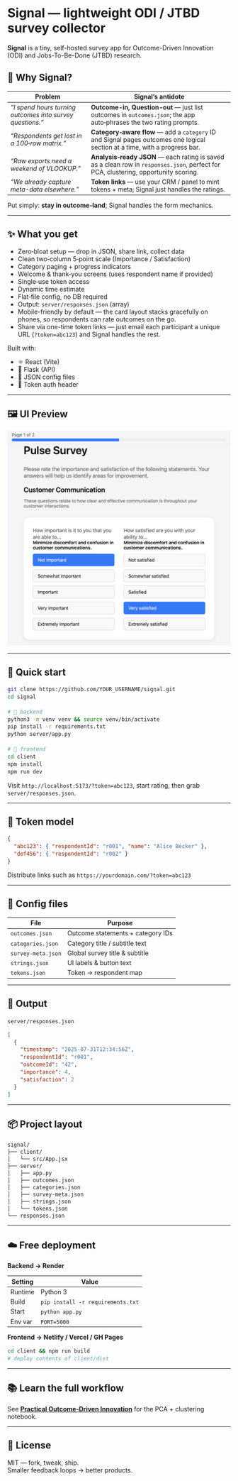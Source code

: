 # Signal — lightweight ODI / JTBD survey collector

**Signal** is a tiny, self-hosted survey app for Outcome-Driven Innovation (ODI) and Jobs-To-Be-Done (JTBD) research.

## 🤔 Why Signal?

| Problem | Signal’s antidote |
|---------|-------------------|
| *“I spend hours turning outcomes into survey questions.”* | **Outcome-in, Question-out** — just list outcomes in `outcomes.json`; the app auto‑phrases the two rating prompts. |
| *“Respondents get lost in a 100‑row matrix.”* | **Category‑aware flow** — add a `category` ID and Signal pages outcomes one logical section at a time, with a progress bar. |
| *“Raw exports need a weekend of VLOOKUP.”* | **Analysis‑ready JSON** — each rating is saved as a clean row in `responses.json`, perfect for PCA, clustering, opportunity scoring. |
| *“We already capture meta-data elsewhere.”* | **Token links** — use your CRM / panel to mint tokens + meta; Signal just handles the ratings. |

Put simply: **stay in outcome‑land**; Signal handles the form mechanics.

---

## ✨ What you get

- Zero‑bloat setup — drop in JSON, share link, collect data  
- Clean two‑column 5‑point scale (Importance / Satisfaction)  
- Category paging + progress indicators  
- Welcome & thank‑you screens (uses respondent name if provided)  
- Single‑use token access  
- Dynamic time estimate  
- Flat‑file config, no DB required  
- Output: `server/responses.json` (array)
- Mobile-friendly by default — the card layout stacks gracefully on phones, so respondents can rate outcomes on the go.  
- Share via one-time token links — just email each participant a unique URL (`?token=abc123`) and Signal handles the rest.

Built with:

- ⚛️ React (Vite)  
- 🐍 Flask (API)  
- 📄 JSON config files  
- 🔑 Token auth header

---

## 🖼 UI Preview

![Survey UI screenshot](screenshots/survey-example.png)

---

## 🚀 Quick start

```bash
git clone https://github.com/YOUR_USERNAME/signal.git
cd signal

# 🔧 backend
python3 -m venv venv && source venv/bin/activate
pip install -r requirements.txt
python server/app.py

# 🎨 frontend
cd client
npm install
npm run dev
```

Visit `http://localhost:5173/?token=abc123`, start rating, then grab `server/responses.json`.

---

## 🔐 Token model

```json
{
  "abc123": { "respondentId": "r001", "name": "Alice Becker" },
  "def456": { "respondentId": "r002" }
}
```

Distribute links such as `https://yourdomain.com/?token=abc123`

---

## 📂 Config files

| File | Purpose |
|------|---------|
| `outcomes.json` | Outcome statements + category IDs |
| `categories.json` | Category title / subtitle text |
| `survey-meta.json` | Global survey title & subtitle |
| `strings.json` | UI labels & button text |
| `tokens.json` | Token → respondent map |

---

## 💾 Output

`server/responses.json`

```json
[
  {
	"timestamp": "2025-07-31T12:34:56Z",
	"respondentId": "r001",
	"outcomeId": "42",
	"importance": 4,
	"satisfaction": 2
  }
]
```

---

## 📦 Project layout
```
signal/
├── client/
│   └── src/App.jsx
├── server/
│   ├── app.py
│   ├── outcomes.json
│   ├── categories.json
│   ├── survey-meta.json
│   ├── strings.json
│   └── tokens.json
└── responses.json
```

---

## ☁️ Free deployment

**Backend → Render**

| Setting | Value |
|---------|-------|
| Runtime | Python 3 |
| Build   | `pip install -r requirements.txt` |
| Start   | `python app.py` |
| Env var | `PORT=5000` |

**Frontend → Netlify / Vercel / GH Pages**

```bash
cd client && npm run build
# deploy contents of client/dist
```

---

## 📚 Learn the full workflow

See **[Practical Outcome‑Driven Innovation](https://redlandroad.com/2024/05/27/practical-outcome-driven-innovation/)** for the PCA + clustering notebook.

---

## 🪪 License

MIT — fork, tweak, ship.  
Smaller feedback loops → better products.